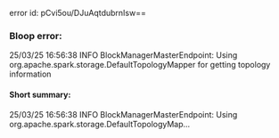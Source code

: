 error id: pCvi5ou/DJuAqtdubrnIsw==
### Bloop error:

25/03/25 16:56:38 INFO BlockManagerMasterEndpoint: Using org.apache.spark.storage.DefaultTopologyMapper for getting topology information
#### Short summary: 

25/03/25 16:56:38 INFO BlockManagerMasterEndpoint: Using org.apache.spark.storage.DefaultTopologyMap...